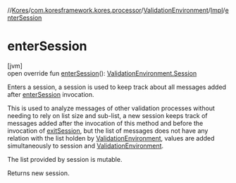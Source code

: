 //[Kores](../../../../index.md)/[com.koresframework.kores.processor](../../index.md)/[ValidationEnvironment](../index.md)/[Impl](index.md)/[enterSession](enter-session.md)

# enterSession

[jvm]\
open override fun [enterSession](enter-session.md)(): [ValidationEnvironment.Session](../-session/index.md)

Enters a session, a session is used to keep track about all messages added after [enterSession](enter-session.md) invocation.

This is used to analyze messages of other validation processes without needing to rely on list size and sub-list, a new session keeps track of messages added after the invocation of this method and before the invocation of [exitSession](exit-session.md), but the list of messages does not have any relation with the list holden by [ValidationEnvironment](../index.md), values are added simultaneously to session and [ValidationEnvironment](../index.md).

The list provided by session is mutable.

Returns new session.
